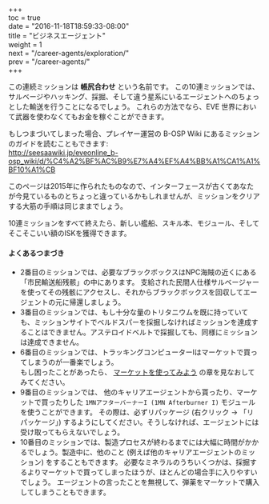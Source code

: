 +++  
toc = true  
date = "2016-11-18T18:59:33-08:00"  
title = "ビジネスエージェント"  
weight = 1  
next = "/career-agents/exploration/"  
prev = "/career-agents/"  
+++

この連続ミッションは **帳尻合わせ** という名前です。 この10連ミッションでは、サルベージやハッキング、採掘、そして違う星系にいるエージェントへのちょっとした輸送を行うことになるでしょう。 これらの方法でなら、EVE 世界において武器を使わなくてもお金を稼ぐことができます。

もしつまづいてしまった場合、プレイヤー運営の B-OSP Wiki にあるミッションのガイドを読むこともできます:  
http://seesaawiki.jp/eveonline_b-osp_wiki/d/%C4%A2%BF%AC%B9%E7%A4%EF%A4%BB%A1%CA1%A1%BF10%A1%CB

このページは2015年に作られたものなので、インターフェースが古くてあなたが今見ているものとちょっと違っているかもしれませんが、ミッションをクリアする大筋の手順は同じままでしょう。

10連ミッションをすべて終えたら、新しい艦船、スキル本、モジュール、そしてそこそこいい額のISKを獲得できます。

#### よくあるつまづき

- 2番目のミッションでは、必要なブラックボックスはNPC海賊の近くにある「市民輸送船残骸」の中にあります。 支給された民間人仕様サルベージャーを使ってその残骸にアクセスし、それからブラックボックスを回収してエージェントの元に帰還しましょう。
- 3番目のミッションでは、もし十分な量のトリタニウムを既に持っていても、ミッションサイトでベルドスパーを採掘しなければミッションを達成することはできません。アステロイドベルトで採掘しても、同様にミッションは達成できません。
- 6番目のミッションでは、トラッキングコンピューターIはマーケットで買ってしまうのが一番楽でしょう。  
    もし困ったことがあったら、 [マーケットを使ってみよう](/market/) の章を見なおしてみてください。
- 9番目のミッションでは、 他のキャリアエージェントから貰ったり、マーケットで買ったりした `1MNアフターバーナーI (1MN Afterburner I)` モジュールを使うことができます。 その際は、必ずリパッケージ (右クリック -> 「リパッケージ」) するようにしてください。そうしなければ、エージェントには受け取ってもらえないでしょう。
- 10番目のミッションでは、製造プロセスが終わるまでには大幅に時間がかかるでしょう。製造中に、他のこと (例えば他のキャリアエージェントのミッション) をすることもできます。 必要なミネラルのうちいくつかは、採掘するよりマーケットで買ってしまったほうが、ほとんどの場合手に入りやすいでしょう。 エージェントの言ったことを無視して、弾薬をマーケットで購入してしまうこともできます。
